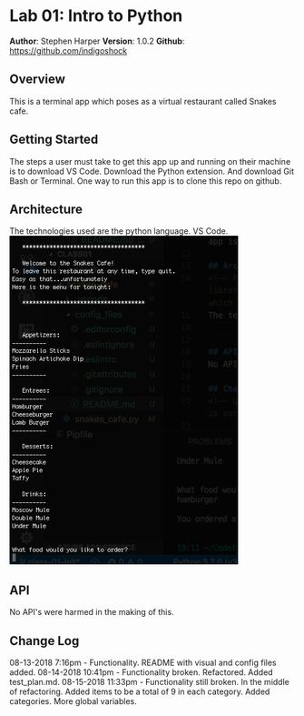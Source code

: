 # Lab 01: Intro to Python

**Author**: Stephen Harper
**Version**: 1.0.2
**Github**: https://github.com/indigoshock

## Overview
This is a terminal app which poses as a virtual restaurant called Snakes cafe.

## Getting Started
The steps a user must take to get this app up and running on their machine is to download VS Code. Download the Python extension. And download Git Bash or Terminal. One way to run this app is to clone this repo on github.

## Architecture
The technologies used are the python language. VS Code.
![Lab01](asset/Lab01.png)

## API
No API's were harmed in the making of this.

## Change Log
08-13-2018 7:16pm - Functionality. README with visual and config files added.
08-14-2018 10:41pm - Functionality broken. Refactored. Added test_plan.md.
08-15-2018 11:33pm - Functionality still broken. In the middle of refactoring. Added items to be a total of 9 in each category. Added categories. More global variables.
